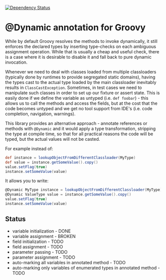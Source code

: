 [![Dependency Status](https://www.versioneye.com/user/projects/53bb867c609ff088d400005d/badge.svg?style=flat)](https://www.versioneye.com/user/projects/53bb867c609ff088d400005d)

@Dynamic annotation for Groovy
==============================

While by default Groovy resolves the methods to invoke dynamically, it still enforces the declared types by 
inserting type-checks on each ambiguous assignment operation. While that is usually a cheap and useful check,
there is a case where it is desirable to disable it and fall back to pure dynamic invocation.
   
Whenever we need to deal with classes loaded from multiple classloaders (typically done by runtimes to provide 
segregated static domains), having the types cast to the actual type loaded by the main classloader inevitably 
results in `ClassCastException`. Sometimes, in test cases we need to manipulate such classes in order to set up 
our fixture or assert state. This is easily done if we define the variable as untyped (i.e. `def foobar`) - this
allows us to call the methods and access the fields, but at the cost that the code becomes untyped and we get no
tool support from IDE's (i.e. code completion, navigation, warnings).

This library provides an alternative approach - annotate references or methods with `@Dynamic` and it would apply
a type transformation, stripping the type at compile time, so that for all practical reasons the code will be typed, 
but the actual values will not be casted.

For example instead of:

```groovy
def instance = lookupObjectFromDifferentClassloader(MyType)
def value = instance.getSomeValue().copy()
value.setFlag(true)
instance.setSomeValue(value)
```

It allows you to write:

```groovy
@Dynamic MyType instance = lookupObjectFromDifferentClassloader(MyType)
@Dynamic ValueType value = instance.getSomeValue().copy()
value.setFlag(true)
instance.setSomeValue(value)
```

Status
------

* variable initialization - DONE
* variable assignment - BROKEN
* field initialization - TODO
* field assignment - TODO
* parameter passing - TODO
* parameter assignment - TODO
* auto-marking all variables in annotated method - TODO
* auto-marking only variables of enumerated types in annotated method - TODO
 
